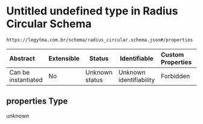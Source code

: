 # Untitled undefined type in Radius Circular Schema

```txt
https://legytma.com.br/schema/radius_circular.schema.json#/properties
```




| Abstract            | Extensible | Status         | Identifiable            | Custom Properties | Additional Properties | Access Restrictions | Defined In                                                                                    |
| :------------------ | ---------- | -------------- | ----------------------- | :---------------- | --------------------- | ------------------- | --------------------------------------------------------------------------------------------- |
| Can be instantiated | No         | Unknown status | Unknown identifiability | Forbidden         | Allowed               | none                | [radius_circular.schema.json\*](../schema/radius_circular.schema.json "open original schema") |

## properties Type

unknown
